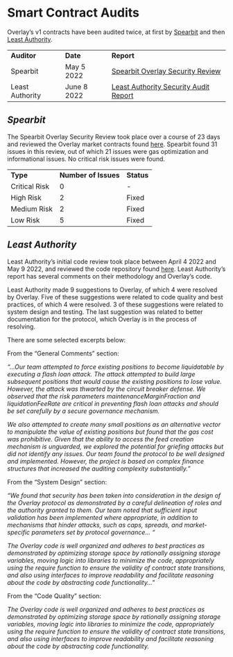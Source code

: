 # Smart Contract Audits

Overlay’s v1 contracts have been audited twice, at first by [Spearbit](https://spearbit.com/) and then [Least Authority](https://leastauthority.com/).

<table>
  <tr>
   <td><strong>Auditor</strong>
   </td>
   <td><strong>Date</strong>
   </td>
   <td><strong>Report</strong>
   </td>
  </tr>
  <tr>
   <td>Spearbit
   </td>
   <td>May 5 2022
   </td>
   <td><a href="https://github.com/spearbit/portfolio/blob/master/pdfs/Overlay-Spearbit-Security-Review.pdf">Spearbit Overlay Security Review</a>
   </td>
  </tr>
  <tr>
   <td>Least Authority
   </td>
   <td>June 8 2022
   </td>
   <td><a href="https://github.com/overlay-market/v1-core/blob/main/audits/leastauthority/audit.pdf">Least Authority Security Audit Report</a>
   </td>
  </tr>
</table>

## _Spearbit_

The Spearbit Overlay Security Review took place over a course of 23 days and reviewed the Overlay market contracts found [here](https://github.com/overlay-market/). Spearbit found 31 issues in this review, out of which 21 issues were gas optimization and informational issues. No critical risk issues were found.

<table>
  <tr>
   <td><strong>Type</strong>
   </td>
   <td><strong>Number of Issues</strong>
   </td>
   <td><strong>Status</strong>
   </td>
  </tr>
  <tr>
   <td>Critical Risk
   </td>
   <td>0
   </td>
   <td>-
   </td>
  </tr>
  <tr>
   <td>High Risk
   </td>
   <td>2
   </td>
   <td>Fixed
   </td>
  </tr>
  <tr>
   <td>Medium Risk
   </td>
   <td>2
   </td>
   <td>Fixed
   </td>
  </tr>
  <tr>
   <td>Low Risk
   </td>
   <td>5
   </td>
   <td>Fixed
   </td>
  </tr>
</table>

## _Least Authority_

Least Authority’s initial code review took place between April 4 2022 and May 9 2022, and reviewed the code repository found [here](https://github.com/overlay-market/v1-core). Least Authority’s report has several comments on their methodology and Overlay’s code.

Least Authority made 9 suggestions to Overlay, of which 4 were resolved by Overlay. Five of these suggestions were related to code quality and best practices, of which 4 were resolved. 3 of these suggestions were related to system design and testing. The last suggestion was related to better documentation for the protocol, which Overlay is in the process of resolving.

There are some selected excerpts below:

From the “General Comments” section:

_“…Our team attempted to force existing positions to become liquidatable by executing a flash loan attack. The attack attempted to build large subsequent positions that would cause the existing positions to lose value. However, the attack was thwarted by the circuit breaker defense. We observed that the risk parameters maintenanceMarginFraction and liquidationFeeRate are critical in preventing flash loan attacks and should be set carefully by a secure governance mechanism._

_We also attempted to create many small positions as an alternative vector to manipulate the value of existing positions but found that the gas cost was prohibitive. Given that the ability to access the feed creation mechanism is unguarded, we explored the potential for griefing attacks but did not identify any issues. Our team found the protocol to be well designed and implemented. However, the project is based on complex finance structures that increased the auditing complexity substantially.”_

From the “System Design” section:

_“We found that security has been taken into consideration in the design of the Overlay protocol as demonstrated by a careful delineation of roles and the authority granted to them. Our team noted that sufficient input validation has been implemented where appropriate, in addition to mechanisms that hinder attacks, such as caps, spreads, and market-specific parameters set by protocol governance… “_

_The Overlay code is well organized and adheres to best practices as demonstrated by optimizing storage space by rationally assigning storage variables, moving logic into libraries to minimize the code, appropriately using the require function to ensure the validity of contract state transitions, and also using interfaces to improve readability and facilitate reasoning about the code by abstracting code functionality…”_

From the “Code Quality” section:

_The Overlay code is well organized and adheres to best practices as demonstrated by optimizing storage space by rationally assigning storage variables, moving logic into libraries to minimize the code, appropriately using the require function to ensure the validity of contract state transitions, and also using interfaces to improve readability and facilitate reasoning about the code by abstracting code functionality._
